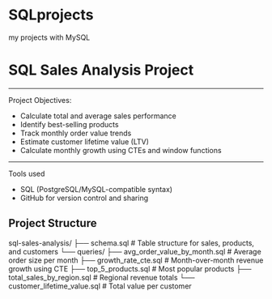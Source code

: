 # SQLprojects
my projects with MySQL
# SQL Sales Analysis Project
---
Project Objectives: 

- Calculate total and average sales performance
- Identify best-selling products
- Track monthly order value trends
- Estimate customer lifetime value (LTV)
- Calculate monthly growth using CTEs and window functions
---
Tools used
- SQL (PostgreSQL/MySQL-compatible syntax)
- GitHub for version control and sharing
## Project Structure

sql-sales-analysis/
├── schema.sql # Table structure for sales, products, and customers
└── queries/
├── avg_order_value_by_month.sql # Average order size per month
├── growth_rate_cte.sql # Month-over-month revenue growth using CTE
├── top_5_products.sql # Most popular products
├── total_sales_by_region.sql # Regional revenue totals
└── customer_lifetime_value.sql # Total value per customer
